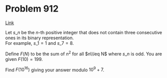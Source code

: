 # Problem 912

[Link](https://projecteuler.net/problem=912)

Let $s\_n$ be the $n$-th positive integer that does not contain three consecutive ones in its binary representation.  
For example, $s\_1 = 1$ and $s\_7 = 8$. 

Define $F(N)$ to be the sum of $n^2$ for all $n\\leq N$ where $s\_n$ is odd. You are given $F(10)=199$. 

Find $F(10^{16})$ giving your answer modulo $10^9+7$.
